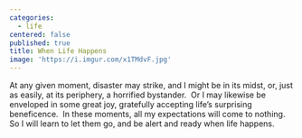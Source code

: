 ```yaml
---
categories:
  - life
centered: false
published: true
title: When Life Happens
image: 'https://i.imgur.com/x1TMdvF.jpg'
---
```

At any given moment,
disaster may strike, 
and I might be 
in its midst,
or, just as easily, 
at its periphery,
a horrified bystander.
​
Or I may likewise be
enveloped in some great joy,
gratefully accepting
life’s surprising beneficence.
​
In these moments,
all my expectations 
will come to nothing.
​
So I will learn to let them go,
and be alert and ready
when life happens.
